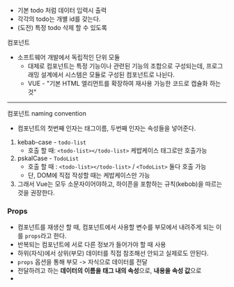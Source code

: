 - 기본 todo 처럼 데이터 입력시 출력
- 각각의 todo는 개별 id를 갖는다.
- (도전) 특정 todo 삭제 할 수 있도록





컴포넌트

- 소프트웨어 개발에서 독립적인 단위 모듈
  - 대체로 컴포넌트는 특정 기능이나 관련된 기능의 조합으로 구성되는데, 프로그래밍 설계에서 시스템은 모듈로 구성된 컴포넌트로 나뉜다.
  - VUE - "기본 HTML 엘리먼트를 확장하여 재사용 가능한 코드로 캡슐화 하는 것"

---

컴포넌트 naming convention

- 컴포넌트의 첫번째 인자는 태그이름, 두번째 인자는 속성들을 넣어준다.

1. kebab-case - `todo-list`
   - 호출 할 때: `<todo-list></todo-list>` 케밥케이스 태그로만 호출가능
2. pskalCase - `TodoList`
   - 호출 할 때 : `<todo-list></todo-list>` / `<TodoList>` 둘다 호출 가능
   - 단, DOM에 직접 작성할 때는 케밥케이스만 가능
3. 그래서 Vue는 모두 소문자이어야하고, 하이픈을 포함하는 규칙(kebob)을 따르는 것을 권장한다.



### Props

- 컴포넌트를 재생산 할 때, 컴포넌트에서 사용할 변수를 부모에서 내려주게 되는 이를 `props`라고 한다.
- 반복되는 컴포넌트에 서로 다른 정보가 들어가야 할 때 사용
- 하위(자식)에서 상위(부모) 데이터를 직접 참조해선 안되고 실제로도 안된다.
- `props` 옵션을 통해 부모 -> 자식으로 데이터를 전달
- 전달하려고 하는 **데이터의 이름을 태그 내의 속성**으로, **내용을 속성 값**으로
- 